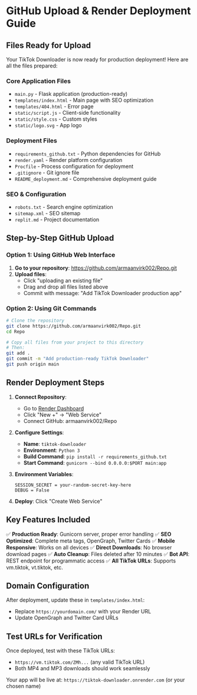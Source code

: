 # GitHub Upload & Render Deployment Guide

## Files Ready for Upload

Your TikTok Downloader is now ready for production deployment! Here are all the files prepared:

### Core Application Files
- `main.py` - Flask application (production-ready)
- `templates/index.html` - Main page with SEO optimization
- `templates/404.html` - Error page
- `static/script.js` - Client-side functionality
- `static/style.css` - Custom styles
- `static/logo.svg` - App logo

### Deployment Files
- `requirements_github.txt` - Python dependencies for GitHub
- `render.yaml` - Render platform configuration
- `Procfile` - Process configuration for deployment
- `.gitignore` - Git ignore file
- `README_deployment.md` - Comprehensive deployment guide

### SEO & Configuration
- `robots.txt` - Search engine optimization
- `sitemap.xml` - SEO sitemap
- `replit.md` - Project documentation

## Step-by-Step GitHub Upload

### Option 1: Using GitHub Web Interface

1. **Go to your repository**: https://github.com/armaanvirk002/Repo.git
2. **Upload files**:
   - Click "uploading an existing file"
   - Drag and drop all files listed above
   - Commit with message: "Add TikTok Downloader production app"

### Option 2: Using Git Commands

```bash
# Clone the repository
git clone https://github.com/armaanvirk002/Repo.git
cd Repo

# Copy all files from your project to this directory
# Then:
git add .
git commit -m "Add production-ready TikTok Downloader"
git push origin main
```

## Render Deployment Steps

1. **Connect Repository**:
   - Go to [Render Dashboard](https://dashboard.render.com)
   - Click "New +" → "Web Service"
   - Connect GitHub: armaanvirk002/Repo

2. **Configure Settings**:
   - **Name**: `tiktok-downloader`
   - **Environment**: `Python 3`
   - **Build Command**: `pip install -r requirements_github.txt`
   - **Start Command**: `gunicorn --bind 0.0.0.0:$PORT main:app`

3. **Environment Variables**:
   ```
   SESSION_SECRET = your-random-secret-key-here
   DEBUG = False
   ```

4. **Deploy**: Click "Create Web Service"

## Key Features Included

✅ **Production Ready**: Gunicorn server, proper error handling
✅ **SEO Optimized**: Complete meta tags, OpenGraph, Twitter Cards
✅ **Mobile Responsive**: Works on all devices
✅ **Direct Downloads**: No browser download pages
✅ **Auto Cleanup**: Files deleted after 10 minutes
✅ **Bot API**: REST endpoint for programmatic access
✅ **All TikTok URLs**: Supports vm.tiktok, vt.tiktok, etc.

## Domain Configuration

After deployment, update these in `templates/index.html`:
- Replace `https://yourdomain.com/` with your Render URL
- Update OpenGraph and Twitter Card URLs

## Test URLs for Verification

Once deployed, test with these TikTok URLs:
- `https://vm.tiktok.com/ZMh...` (any valid TikTok URL)
- Both MP4 and MP3 downloads should work seamlessly

Your app will be live at: `https://tiktok-downloader.onrender.com` (or your chosen name)